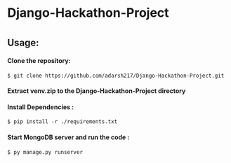 # Django-Hackathon-Project
#
## Usage:
#### Clone the repository:
```
$ git clone https://github.com/adarsh217/Django-Hackathon-Project.git
```
#### Extract venv.zip to the Django-Hackathon-Project directory
#### Install Dependencies :
```
$ pip install -r ./requirements.txt
```
#### Start MongoDB server and run the code :
```
$ py manage.py runserver
```
